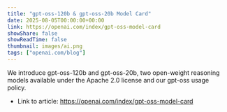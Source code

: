 ```yaml
---
title: "gpt-oss-120b & gpt-oss-20b Model Card"
date: 2025-08-05T00:00:00+00:00
link: https://openai.com/index/gpt-oss-model-card
showShare: false
showReadTime: false
thumbnail: images/ai.png
tags: ["openai.com/blog"]
---
```

We introduce gpt-oss-120b and gpt-oss-20b, two open-weight reasoning models available under the Apache 2.0 license and our gpt-oss usage policy.

- Link to article: https://openai.com/index/gpt-oss-model-card